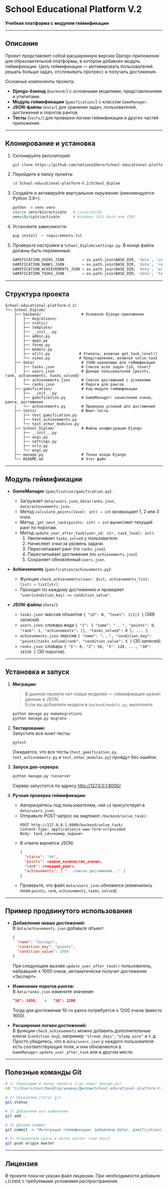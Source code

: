 # School Educational Platform V.2

**Учебная платформа с модулем геймификации**

---

## Описание

Проект представляет собой расширенную версию Django-приложения для образовательной платформы, в котором добавлен модуль геймификации. Цель геймификации — мотивировать пользователей решать больше задач, отслеживать прогресс и получать достижения.

Основные компоненты проекта:
- **Django-бэкенд** (`backend/`) с основными моделями, представлениями и утилитами.
- **Модуль геймификации** (`gamification/`) с классом `GameManager`.
- **JSON-файлы** (`data/`) для хранения задач, пользователей, достижений и порогов рангов.
- **Тесты** (`tests/`) для проверки логики геймификации и других частей приложения.

---

## Клонирование и установка

1. Склонируйте репозиторий:
   ```bash
   git clone https://github.com/nationa1hero/School-educational-platform-V.2.git
   ```
2. Перейдите в папку проекта:
   ```bash
   cd School-educational-platform-V.2/School_Diplom
   ```
3. Создайте и активируйте виртуальное окружение (рекомендуется Python 3.9+):
   ```bash
   python -m venv venv
   source venv/bin/activate   # Linux/macOS
   venv\Scripts\activate      # Windows (Git Bash или CMD)
   ```
4. Установите зависимости:
   ```bash
   pip install -r requirements.txt
   ```
5. Проверьте настройки в `School_Diplom/settings.py`. В конце файла должны быть переменные:
   ```python
   GAMIFICATION_USERS_JSON        = os.path.join(BASE_DIR, 'data', 'users.json')
   GAMIFICATION_RANKS_JSON        = os.path.join(BASE_DIR, 'data', 'ranks.json')
   GAMIFICATION_ACHIEVEMENTS_JSON = os.path.join(BASE_DIR, 'data', 'achievements.json')
   GAMIFICATION_TASKS_JSON        = os.path.join(BASE_DIR, 'data', 'tasks.json')
   ```

---

## Структура проекта

```
School-educational-platform-V.2/
└── School_Diplom/
    ├── backend/                  # Основное Django-приложение
    │   ├── migrations/
    │   ├── static/
    │   ├── template/
    │   ├── __init__.py
    │   ├── admin.py
    │   ├── apps.py
    │   ├── forms.py
    │   ├── models.py
    │   ├── utils.py             # Утилиты, включая get_task_level()
    │   └── views.py             # Представления, включая solve_task
    ├── data/                     # JSON-хранилища для геймификации
    │   ├── tasks.json            # Список всех задач {id, level}
    │   ├── users.json            # Данные пользователей {points, rank, achievements, tasks_solved}
    │   ├── achievements.json     # Список достижений с условиями
    │   └── ranks.json            # Пороги для рангов
    ├── gamification/             # Код модуля геймификации
    │   ├── __init__.py
    │   ├── gamification.py       # GameManager: начисление очков, ранги, достижения
    │   └── achievements.py       # Проверка условий для достижений
    ├── tests/                    # Юнит-тесты
    │   ├── test_gamification.py
    │   ├── test_achievements.py
    │   └── test_other_modules.py
    ├── School_Diplom/            # Файлы конфигурации Django
    │   ├── __init__.py
    │   ├── asgi.py
    │   ├── settings.py
    │   ├── urls.py
    │   └── wsgi.py
    ├── manage.py                 # Точка входа Django
    └── README.md                 # Этот файл
```

---

## Модуль геймификации

- **GameManager** (`gamification/gamification.py`):
  - Загружает `data/users.json`, `data/ranks.json`, `data/achievements.json`.
  - Метод `calculate_points(level: int) → int` возвращает 1, 2 или 3 очка.
  - Метод `_get_next_rank(points: int) → int` вычисляет текущий ранг по порогам.
  - Метод `update_user_after_task(user_id: str, task_level: int)`:
    1. Увеличивает `tasks_solved` у пользователя.
    2. Начисляет очки за уровень задачи.
    3. Пересчитывает ранг (по `ranks.json`).
    4. Пересчитывает достижения (по `achievements.json`).
    5. Сохраняет обновлённый `users.json`.

- **Achievements** (`gamification/achievements.py`):
  - Функция `check_achievements(user: dict, achievements_list: list) → list[str]`.
  - Проходит по каждому достижению и проверяет `"user[condition_key] >= condition_value"`.

- **JSON-файлы** (`data/`):
  - `tasks.json`: массив объектов `{ "id": N, "level": 1|2|3 }` (368 записей).
  - `users.json`: словарь вида `{ "1": { "name": "...", "points": 0, "rank": 1, "achievements": [], "tasks_solved": 0 }, ... }`.
  - `achievements.json`: массив `{ "name": "...", "condition_key": "points|tasks_solved|rank", "condition_value": X }` (30 записей).
  - `ranks.json`: словарь `{ "1": 0, "2": 50, "3": 120, ..., "30": 18150 }` (30 порогов).

---

## Установка и запуск

1. **Миграции:**  
   > В данном проекте нет новых моделей — геймификация хранит данные в JSON.  
   Если вы добавляли модели в `backend/models.py`, выполните:
   ```bash
   python manage.py makemigrations
   python manage.py migrate
   ```

2. **Тестирование:**  
   Запустите все юнит-тесты:
   ```bash
   pytest
   ```
   Ожидается, что все тесты (`test_gamification.py`, `test_achievements.py` и `test_other_modules.py`) пройдут без ошибок.

3. **Запуск дев-сервера:**  
   ```bash
   python manage.py runserver
   ```
   Сервер запустится по адресу http://127.0.0.1:8000/.

4. **Ручная проверка геймификации:**  
   - Авторизуйтесь под пользователем, чей `id` присутствует в `data/users.json`.  
   - Отправьте POST-запрос на эндпоинт `/backend/solve_task/`:
     ```
     POST http://127.0.0.1:8000/backend/solve_task/
     Content-Type: application/x-www-form-urlencoded
     Body: task_id=<номер_задачи>
     ```
   - В ответе вернётся JSON:
     ```json
     {
       "status": "ok",
       "points": <новое_количество_очков>,
       "rank": <текущий_ранг>,
       "achievements": [ "...список достижений..." ]
     }
     ```
   - Проверьте, что файл `data/users.json` обновился (изменились поля `points`, `rank`, `achievements`, `tasks_solved`).

---

## Пример продвинутого использования

- **Добавление новых достижений:**  
  В `data/achievements.json` добавьте объект:
  ```json
  {
    "name": "Эксперт",
    "condition_key": "points",
    "condition_value": 1000
  }
  ```
  При следующем вызове `update_user_after_task()` пользователь, набравший ≥ 1000 очков, автоматически получит достижение «Эксперт».

- **Изменение порогов рангов:**  
  В `data/ranks.json` измените значение:
  ```json
  "10": 1650,   →   "10": 1200
  ```
  Тогда для достижения 10-го ранга потребуется ≥ 1200 очков (вместо 1650).

- **Расширение логики достижений:**  
  В функции `check_achievements` можно добавить дополнительные ключи (`condition_key`), например `"streak_days"`, `"olymp_wins"` и т. д. Просто убедитесь, что в `data/users.json` у каждого пользователя есть соответствующие поля, и они обновляются в `GameManager.update_user_after_task` или в другом месте.

---

## Полезные команды Git

```bash
# 1) Переходим в папку проекта (где лежит manage.py)
cd "/c/Users/User/Desktop/универ/Диплом/School-educational-platform-V.2/School_Diplom"

# 2) Проверяем статус git
git status

# 3) Добавляем все изменения
git add .

# 4) Делаем коммит
git commit -m "Интеграция геймификации: добавлены data/, gamification/, tests/, обновлены файлы"

# 5) Отправляем сразу в ветку master (или main)
git push origin master
```

---

## Лицензия

В проекте пока не указан файл лицензии. При необходимости добавьте `LICENSE` с требуемыми условиями распространения.
